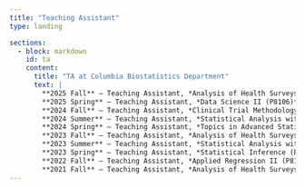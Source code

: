 ```yaml
---
title: "Teaching Assistant"
type: landing

sections:
  - block: markdown
    id: ta
    content:
      title: "TA at Columbia Biostatistics Department"
      text: |
        **2025 Fall** – Teaching Assistant, *Analysis of Health Surveys (P8123)*  
        **2025 Spring** – Teaching Assistant, *Data Science II (P8106)*  
        **2024 Fall** – Teaching Assistant, *Clinical Trial Methodology (P8142)*  
        **2024 Summer** – Teaching Assistant, *Statistical Analysis with Missing Data Workshop (2023)*  
        **2024 Spring** – Teaching Assistant, *Topics in Advanced Statistical Computing (P8160)*  
        **2023 Fall** – Teaching Assistant, *Analysis of Health Surveys (P8123)*  
        **2023 Summer** – Teaching Assistant, *Statistical Analysis with Missing Data Workshop (2023)*  
        **2023 Spring** – Teaching Assistant, *Statistical Inference (P8109)*  
        **2022 Fall** – Teaching Assistant, *Applied Regression II (P8110)*  
        **2021 Fall** – Teaching Assistant, *Analysis of Health Surveys (P8123)*  
---
```

